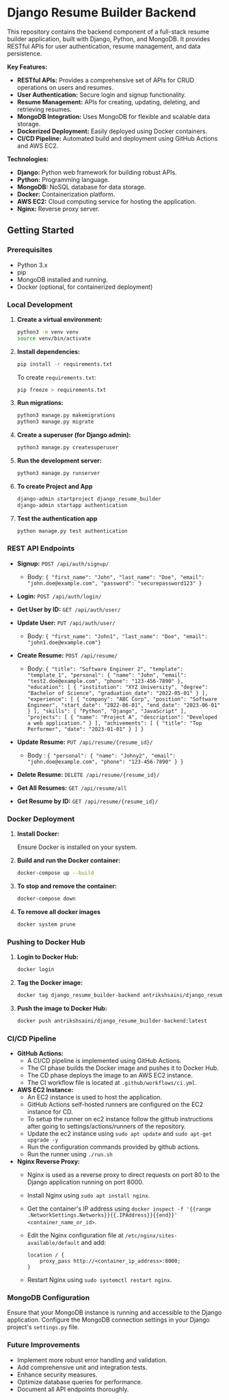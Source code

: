 # Django Resume Builder Backend

This repository contains the backend component of a full-stack resume builder application, built with Django, Python, and MongoDB. It provides RESTful APIs for user authentication, resume management, and data persistence.

**Key Features:**

* **RESTful APIs:** Provides a comprehensive set of APIs for CRUD operations on users and resumes.
* **User Authentication:** Secure login and signup functionality.
* **Resume Management:** APIs for creating, updating, deleting, and retrieving resumes.
* **MongoDB Integration:** Uses MongoDB for flexible and scalable data storage.
* **Dockerized Deployment:** Easily deployed using Docker containers.
* **CI/CD Pipeline:** Automated build and deployment using GitHub Actions and AWS EC2.

**Technologies:**

* **Django:** Python web framework for building robust APIs.
* **Python:** Programming language.
* **MongoDB:** NoSQL database for data storage.
* **Docker:** Containerization platform.
* **AWS EC2:** Cloud computing service for hosting the application.
* **Nginx:** Reverse proxy server.

## Getting Started

### Prerequisites

* Python 3.x
* pip
* MongoDB installed and running.
* Docker (optional, for containerized deployment)

### Local Development

1.  **Create a virtual environment:**

    ```bash
    python3 -m venv venv
    source venv/bin/activate
    ```

2.  **Install dependencies:**

    ```bash
    pip install -r requirements.txt
    ```

    To create `requirements.txt`:

    ```bash
    pip freeze > requirements.txt
    ```

3.  **Run migrations:**

    ```bash
    python3 manage.py makemigrations
    python3 manage.py migrate
    ```

4.  **Create a superuser (for Django admin):**

    ```bash
    python3 manage.py createsuperuser
    ```

5.  **Run the development server:**

    ```bash
    python3 manage.py runserver
    ```

6.  **To create Project and App**

    ```bash
    django-admin startproject django_resume_builder
    django-admin startapp authentication
    ```

7.  **Test the authentication app**

    ```bash
    python manage.py test authentication
    ```

### REST API Endpoints

* **Signup:** `POST /api/auth/signup/`

    * Body: `{ "first_name": "John", "last_name": "Doe", "email": "john.doe@example.com", "password": "securepassword123" }`
* **Login:** `POST /api/auth/login/`
* **Get User by ID:** `GET /api/auth/user/`
* **Update User:** `PUT /api/auth/user/`
    * Body: `{ "first_name": "John1", "last_name": "Doe", "email": "john1.doe@example.com"}`
* **Create Resume:** `POST /api/resume/`
    * Body: `{
                "title": "Software Engineer 2",
                "template": "template_1",
                "personal": {
                    "name": "John",
                    "email": "test2.doe@example.com",
                    "phone": "123-456-7890"
                },
                "education": [
                    {
                        "institution": "XYZ University",
                        "degree": "Bachelor of Science",
                        "graduation_date": "2022-05-01"
                    }
                ],
                "experience": [
                    {
                        "company": "ABC Corp",
                        "position": "Software Engineer",
                        "start_date": "2022-06-01",
                        "end_date": "2023-06-01"
                    }
                ],
                "skills": [
                    "Python",
                    "Django",
                    "JavaScript"
                ],
                "projects": [
                    {
                        "name": "Project A",
                        "description": "Developed a web application."
                    }
                ],
                "achivements": [
                    {
                        "title": "Top Performer",
                        "date": "2023-01-01"
                    }
                ]
          }`
* **Update Resume:** `PUT /api/resume/{resume_id}/`
    * Body : `{
                    "personal": {
                        "name": "Johny2",
                        "email": "john.doe@example.com",
                        "phone": "123-456-7890"
                    }
                }`
* **Delete Resume:** `DELETE /api/resume/{resume_id}/`
* **Get All Resumes:** `GET /api/resume/all`
* **Get Resume by ID:** `GET /api/resume/{resume_id}/`

### Docker Deployment

1.  **Install Docker:**

    Ensure Docker is installed on your system.

2.  **Build and run the Docker container:**

    ```bash
    docker-compose up --build
    ```

3.  **To stop and remove the container:**

    ```bash
    docker-compose down
    ```

4.  **To remove all docker images**

    ```bash
    docker system prune
    ```

### Pushing to Docker Hub

1.  **Login to Docker Hub:**

    ```bash
    docker login
    ```

2.  **Tag the Docker image:**

    ```bash
    docker tag django_resume_builder-backend antrikshsaini/django_resume_builder-backend:latest
    ```

3.  **Push the image to Docker Hub:**

    ```bash
    docker push antrikshsaini/django_resume_builder-backend:latest
    ```

### CI/CD Pipeline

* **GitHub Actions:**
    * A CI/CD pipeline is implemented using GitHub Actions.
    * The CI phase builds the Docker image and pushes it to Docker Hub.
    * The CD phase deploys the image to an AWS EC2 instance.
    * The CI workflow file is located at `.github/workflows/ci.yml`.
* **AWS EC2 Instance:**
    * An EC2 instance is used to host the application.
    * GitHub Actions self-hosted runners are configured on the EC2 instance for CD.
    * To setup the runner on ec2 instance follow the github instructions after going to settings/actions/runners of the repository.
    * Update the ec2 instance using `sudo apt update` and `sudo apt-get upgrade -y`
    * Run the configuration commands provided by github actions.
    * Run the runner using `./run.sh`
* **Nginx Reverse Proxy:**
    * Nginx is used as a reverse proxy to direct requests on port 80 to the Django application running on port 8000.
    * Install Nginx using `sudo apt install nginx`.
    * Get the container's IP address using `docker inspect -f '{{range .NetworkSettings.Networks}}{{.IPAddress}}{{end}}' <container_name_or_id>`.
    * Edit the Nginx configuration file at `/etc/nginx/sites-available/default` and add:

        ```nginx
        location / {
            proxy_pass http://<container_ip_address>:8000;
        }
        ```

    * Restart Nginx using `sudo systemctl restart nginx`.

### MongoDB Configuration

Ensure that your MongoDB instance is running and accessible to the Django application. Configure the MongoDB connection settings in your Django project's `settings.py` file.

### Future Improvements

* Implement more robust error handling and validation.
* Add comprehensive unit and integration tests.
* Enhance security measures.
* Optimize database queries for performance.
* Document all API endpoints thoroughly.
